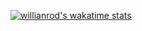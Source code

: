 [![willianrod's wakatime stats](https://github-readme-stats.vercel.app/api/wakatime?username=velkonost&layout=compact)](https://github.com/anuraghazra/github-readme-stats)



<!--
**Velkonost/velkonost** is a ✨ _special_ ✨ repository because its `README.md` (this file) appears on your GitHub profile.

Here are some ideas to get you started:

- 🔭 I’m currently working on ...
- 🌱 I’m currently learning ...
- 👯 I’m looking to collaborate on ...
- 🤔 I’m looking for help with ...
- 💬 Ask me about ...
- 📫 How to reach me: ...
- 😄 Pronouns: ...
- ⚡ Fun fact: ...
-->
